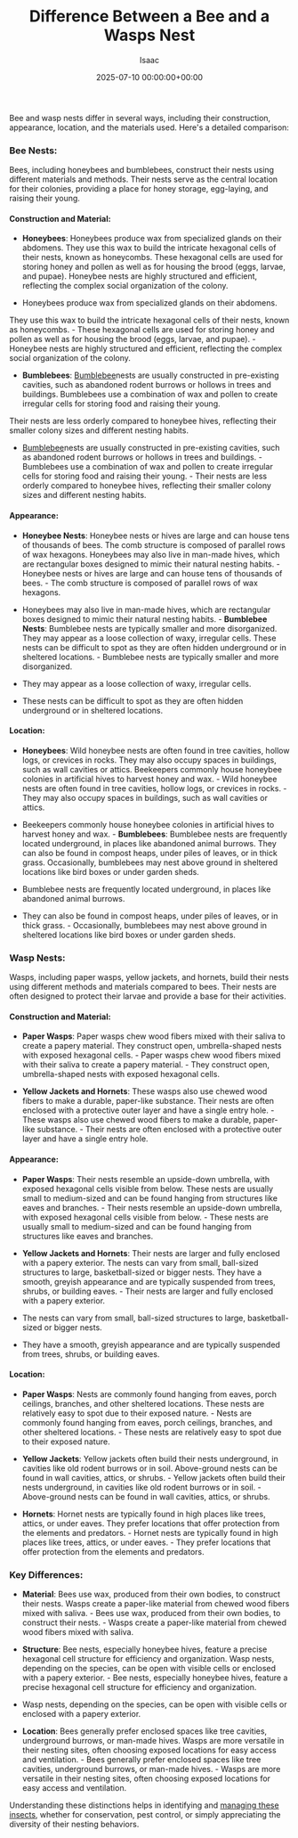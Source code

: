﻿---
title: Difference Between a Bee and a Wasps Nest
description: Bee and wasp nests differ in several ways, including their construction, appearance, location, and the materials used. Here's a detailed comparison  Bee Nests...
slug: /difference-between-a-bee-and-a-wasps-nest/
date: 2025-07-10 00:00:00+00:00
lastmod: 2025-07-10 00:00:00+03:00
author: Isaac
categories:
- Bees
- Guide
tags:
- bees
- difference
- between
layout: post
---

Bee and wasp nests differ in several ways, including their construction, appearance, location, and the materials used. Here's a detailed comparison:

###  Bee Nests:

Bees, including honeybees and bumblebees, construct their nests using different materials and methods. Their nests serve as the central location for their colonies, providing a place for honey storage, egg-laying, and raising their young.

####  Construction and Material:

- **Honeybees**: Honeybees produce wax from specialized glands on their abdomens. They use this wax to build the intricate hexagonal cells of their nests, known as honeycombs. These hexagonal cells are used for storing honey and pollen as well as for housing the brood (eggs, larvae, and pupae). Honeybee nests are highly structured and efficient, reflecting the complex social organization of the colony.

- Honeybees produce wax from specialized glands on their abdomens.

They use this wax to build the intricate hexagonal cells of their nests, known as honeycombs. - These hexagonal cells are used for storing honey and pollen as well as for housing the brood (eggs, larvae, and pupae). - Honeybee nests are highly structured and efficient, reflecting the complex social organization of the colony.

- **Bumblebees**: [Bumblebee](https://pestpolicy.com/compare-carpenter-bee-vs-bumblebee/)nests are usually constructed in pre-existing cavities, such as abandoned rodent burrows or hollows in trees and buildings. Bumblebees use a combination of wax and pollen to create irregular cells for storing food and raising their young.

Their nests are less orderly compared to honeybee hives, reflecting their smaller colony sizes and different nesting habits.

- [Bumblebee](https://pestpolicy.com/compare-carpenter-bee-vs-bumblebee/)nests are usually constructed in pre-existing cavities, such as abandoned rodent burrows or hollows in trees and buildings. - Bumblebees use a combination of wax and pollen to create irregular cells for storing food and raising their young. - Their nests are less orderly compared to honeybee hives, reflecting their smaller colony sizes and different nesting habits.

####  Appearance:

- **Honeybee Nests**: Honeybee nests or hives are large and can house tens of thousands of bees. The comb structure is composed of parallel rows of wax hexagons. Honeybees may also live in man-made hives, which are rectangular boxes designed to mimic their natural nesting habits. - Honeybee nests or hives are large and can house tens of thousands of bees. - The comb structure is composed of parallel rows of wax hexagons.

- Honeybees may also live in man-made hives, which are rectangular boxes designed to mimic their natural nesting habits. - **Bumblebee Nests**: Bumblebee nests are typically smaller and more disorganized. They may appear as a loose collection of waxy, irregular cells. These nests can be difficult to spot as they are often hidden underground or in sheltered locations. - Bumblebee nests are typically smaller and more disorganized.

- They may appear as a loose collection of waxy, irregular cells.

- These nests can be difficult to spot as they are often hidden underground or in sheltered locations.

####  Location:

- **Honeybees**: Wild honeybee nests are often found in tree cavities, hollow logs, or crevices in rocks. They may also occupy spaces in buildings, such as wall cavities or attics. Beekeepers commonly house honeybee colonies in artificial hives to harvest honey and wax. - Wild honeybee nests are often found in tree cavities, hollow logs, or crevices in rocks. - They may also occupy spaces in buildings, such as wall cavities or attics.

- Beekeepers commonly house honeybee colonies in artificial hives to harvest honey and wax. - **Bumblebees**: Bumblebee nests are frequently located underground, in places like abandoned animal burrows. They can also be found in compost heaps, under piles of leaves, or in thick grass. Occasionally, bumblebees may nest above ground in sheltered locations like bird boxes or under garden sheds.

- Bumblebee nests are frequently located underground, in places like abandoned animal burrows.

- They can also be found in compost heaps, under piles of leaves, or in thick grass. - Occasionally, bumblebees may nest above ground in sheltered locations like bird boxes or under garden sheds.

###  Wasp Nests:

Wasps, including paper wasps, yellow jackets, and hornets, build their nests using different methods and materials compared to bees. Their nests are often designed to protect their larvae and provide a base for their activities.

####  Construction and Material:

- **Paper Wasps**: Paper wasps chew wood fibers mixed with their saliva to create a papery material. They construct open, umbrella-shaped nests with exposed hexagonal cells. - Paper wasps chew wood fibers mixed with their saliva to create a papery material. - They construct open, umbrella-shaped nests with exposed hexagonal cells.

- **Yellow Jackets and Hornets**: These wasps also use chewed wood fibers to make a durable, paper-like substance. Their nests are often enclosed with a protective outer layer and have a single entry hole. - These wasps also use chewed wood fibers to make a durable, paper-like substance. - Their nests are often enclosed with a protective outer layer and have a single entry hole.

####  Appearance:

- **Paper Wasps**: Their nests resemble an upside-down umbrella, with exposed hexagonal cells visible from below. These nests are usually small to medium-sized and can be found hanging from structures like eaves and branches. - Their nests resemble an upside-down umbrella, with exposed hexagonal cells visible from below. - These nests are usually small to medium-sized and can be found hanging from structures like eaves and branches.

- **Yellow Jackets and Hornets**: Their nests are larger and fully enclosed with a papery exterior. The nests can vary from small, ball-sized structures to large, basketball-sized or bigger nests. They have a smooth, greyish appearance and are typically suspended from trees, shrubs, or building eaves. - Their nests are larger and fully enclosed with a papery exterior.

- The nests can vary from small, ball-sized structures to large, basketball-sized or bigger nests.

- They have a smooth, greyish appearance and are typically suspended from trees, shrubs, or building eaves.

####  Location:

- **Paper Wasps**: Nests are commonly found hanging from eaves, porch ceilings, branches, and other sheltered locations. These nests are relatively easy to spot due to their exposed nature. - Nests are commonly found hanging from eaves, porch ceilings, branches, and other sheltered locations. - These nests are relatively easy to spot due to their exposed nature.

- **Yellow Jackets**: Yellow jackets often build their nests underground, in cavities like old rodent burrows or in soil. Above-ground nests can be found in wall cavities, attics, or shrubs. - Yellow jackets often build their nests underground, in cavities like old rodent burrows or in soil. - Above-ground nests can be found in wall cavities, attics, or shrubs.

- **Hornets**: Hornet nests are typically found in high places like trees, attics, or under eaves. They prefer locations that offer protection from the elements and predators. - Hornet nests are typically found in high places like trees, attics, or under eaves. - They prefer locations that offer protection from the elements and predators.

###  Key Differences:

- **Material**: Bees use wax, produced from their own bodies, to construct their nests. Wasps create a paper-like material from chewed wood fibers mixed with saliva. - Bees use wax, produced from their own bodies, to construct their nests. - Wasps create a paper-like material from chewed wood fibers mixed with saliva.

- **Structure**: Bee nests, especially honeybee hives, feature a precise hexagonal cell structure for efficiency and organization. Wasp nests, depending on the species, can be open with visible cells or enclosed with a papery exterior. - Bee nests, especially honeybee hives, feature a precise hexagonal cell structure for efficiency and organization.

- Wasp nests, depending on the species, can be open with visible cells or enclosed with a papery exterior.

- **Location**: Bees generally prefer enclosed spaces like tree cavities, underground burrows, or man-made hives. Wasps are more versatile in their nesting sites, often choosing exposed locations for easy access and ventilation. - Bees generally prefer enclosed spaces like tree cavities, underground burrows, or man-made hives. - Wasps are more versatile in their nesting sites, often choosing exposed locations for easy access and ventilation.

Understanding these distinctions helps in identifying and [managing these insects](https://pestpolicy.com/best-carpenter-bee-traps/), whether for conservation, pest control, or simply appreciating the diversity of their nesting behaviors.

